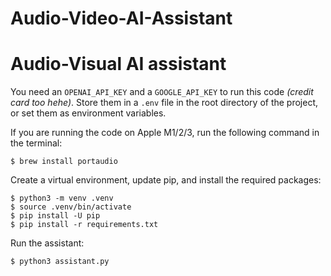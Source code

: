 # Audio-Video-AI-Assistant


# Audio-Visual AI assistant 

You need an `OPENAI_API_KEY` and a `GOOGLE_API_KEY` to run this code _(credit card too hehe)_. Store them in a `.env` file in the root directory of the project, or set them as environment variables.


If you are running the code on Apple M1/2/3, run the following command in the terminal:

```
$ brew install portaudio
```

Create a virtual environment, update pip, and install the required packages:

```
$ python3 -m venv .venv
$ source .venv/bin/activate
$ pip install -U pip
$ pip install -r requirements.txt
```

Run the assistant:

```
$ python3 assistant.py
```
